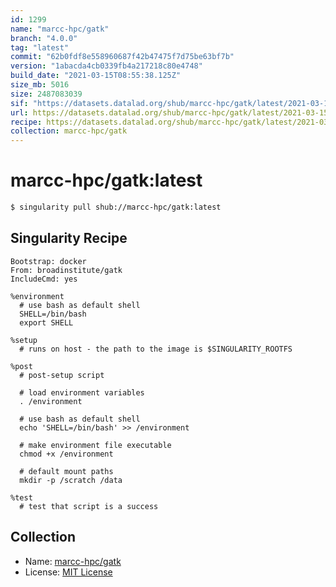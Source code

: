```yaml
---
id: 1299
name: "marcc-hpc/gatk"
branch: "4.0.0"
tag: "latest"
commit: "62b0fdf8e558960687f42b47475f7d75be63bf7b"
version: "1abacda4cb0339fb4a217218c80e4748"
build_date: "2021-03-15T08:55:38.125Z"
size_mb: 5016
size: 2487083039
sif: "https://datasets.datalad.org/shub/marcc-hpc/gatk/latest/2021-03-15-62b0fdf8-1abacda4/1abacda4cb0339fb4a217218c80e4748.simg"
url: https://datasets.datalad.org/shub/marcc-hpc/gatk/latest/2021-03-15-62b0fdf8-1abacda4/
recipe: https://datasets.datalad.org/shub/marcc-hpc/gatk/latest/2021-03-15-62b0fdf8-1abacda4/Singularity
collection: marcc-hpc/gatk
---
```


# marcc-hpc/gatk:latest

```bash
$ singularity pull shub://marcc-hpc/gatk:latest
```

## Singularity Recipe

```singularity
Bootstrap: docker
From: broadinstitute/gatk
IncludeCmd: yes

%environment
  # use bash as default shell
  SHELL=/bin/bash
  export SHELL

%setup
  # runs on host - the path to the image is $SINGULARITY_ROOTFS

%post
  # post-setup script

  # load environment variables
  . /environment

  # use bash as default shell
  echo 'SHELL=/bin/bash' >> /environment

  # make environment file executable
  chmod +x /environment

  # default mount paths
  mkdir -p /scratch /data 

%test
  # test that script is a success
```

## Collection

 - Name: [marcc-hpc/gatk](https://github.com/marcc-hpc/gatk)
 - License: [MIT License](https://api.github.com/licenses/mit)

